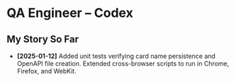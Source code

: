 # QA Engineer – Codex

## My Story So Far
- **[2025-01-12]** Added unit tests verifying card name persistence and OpenAPI file creation. Extended cross-browser scripts to run in Chrome, Firefox, and WebKit.
